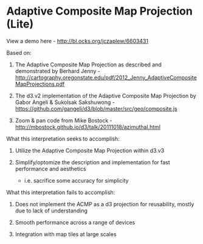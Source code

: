 Adaptive Composite Map Projection (Lite)
=======

View a demo here - http://bl.ocks.org/jczaplew/6603431

Based on:

1. The Adaptive Composite Map Projection as described and demonstrated
by Berhard Jenny - http://cartography.oregonstate.edu/pdf/2012_Jenny_AdaptiveCompositeMapProjections.pdf

2. The d3.v2 implementation of the Adaptive Composite Map Projection
by Gabor Angeli & Sukolsak Sakshuwong - https://github.com/gangeli/d3/blob/master/src/geo/composite.js

3. Zoom & pan code from Mike Bostock - http://mbostock.github.io/d3/talk/20111018/azimuthal.html

What this interpretation seeks to accomplish:

1. Utilize the Adaptive Composite Map Projection within d3.v3

2. Simplify/optomize the description and implementation for fast performance and aesthetics
    - i.e. sacrifice some accuracy for simplicity

What this interpretation fails to accomplish:

1. Does not implement the ACMP as a d3 projection for reusability, mostly due to 
  lack of understanding

2. Smooth performance across a range of devices

3. Integration with map tiles at large scales